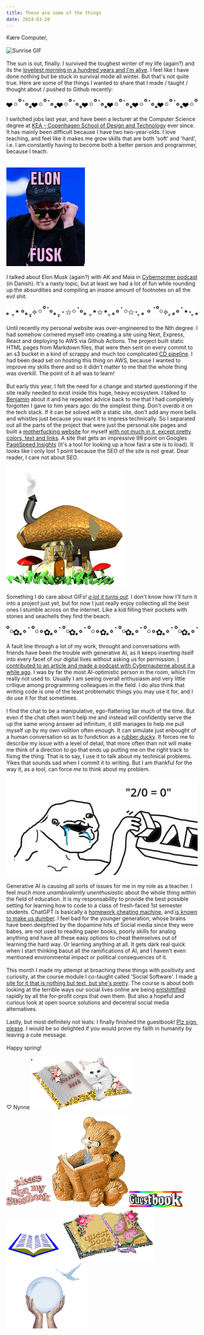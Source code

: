 ```yaml
---
title: These are some of the things
date: 2024-03-20
---
```


Kære Computer,
\
\
![Sunrise GIF](/posts/sunrisegif.gif)
\
\
The sun is out, finally. I survived the toughest winter of my life (again?) and its the [loveliest morning in a hundred years and I'm alive](https://youtu.be/4uMjlRkFnic). I feel like I have done nothing but be stuck in survival mode all winter. But that's not quite true. Here are some of the things I wanted to share that I made / taught / thought about / pushed to Github recently:
\
\
![ascii divider](/asciidividers/asciidividers-04.png)
\
\
I switched jobs last year, and have been a lecturer at the Computer Science degree at [KEA - Copenhagen School of Design and Technology](https://kea.dk/en/) ever since. It has mainly been difficult because I have two two-year-olds. I love teaching, and feel like it makes me grow skills that are both 'soft' and 'hard', i.e. I am constantly having to become both a better person and programmer, because I teach.  
\
\
![Elon Fusk](/posts/elonfusk.jpg)
\
\
I talked about Elon Musk (again?) with AK and Maia in [Cybernormer podcast](https://cybernauterne.dk/podcast/cybernormer-30-elon-donald/) (in Danish). It's a nasty topic, but at least we had a lot of fun while rounding up the absurdities and compiling an _insane_ amount of footnotes on all the evil shit.
\
\
![ascii divider](/asciidividers/asciidividers-09.png)
\
\
Until recently my personal website was over-engineered to the Nth degree. I had somehow cornered myself into creating a site using Next, Express, React and deploying to AWS via Github Actions. The project built static HTML pages from Markdown files, that were then sent on every commit to an s3 bucket in a kind of scrappy and much too complicated [CD pipeline](https://www.atlassian.com/continuous-delivery/principles/pipeline). I had been dead set on hosting this thing on AWS, because I wanted to improve my skills there and so it didn't matter to me that the whole thing was overkill. The point of it all was to learn!
\
\
But early this year, I felt the need for a change and started questioning if the site really needed to exist inside this huge, heavy ecosystem. I talked to [Benjamin](https://benna100.github.io/portfolio/) about it and he repeated advice back to me that I had completely forgotten I gave to him years ago: do the simplest thing. Don't overdo it on the tech stack. If it can be solved with a static site, don't add any more bells and whistles just because you want it to impress technically. So I separated out all the parts of the project that were just the personal site pages and built a [motherfucking website](http://bettermotherfuckingwebsite.com/) for myself [with not much in it, except pretty colors, text and links](https://nynnechristoffersen.com/). A site that gets an impressive 99 point on Googles [PageSpeed Insights](https://pagespeed.web.dev/) (it's a tool for looking up a how fast a site is to load). It looks like I only lost 1 point because the SEO of the site is not great. Dear reader, I care not about SEO. 
\
\
![Mushroom house gif](/posts/mushroom-house.gif)
\
\
Something I do care about GIFs! [_a lot it turns out_](https://www.are.na/nynne-christoffersen/grafisk-udskiftningsformat). I don't know how I'll turn it into a project just yet, but for now I just really enjoy collecting all the best ones I stumble across on the internet. Like a kid filling their pockets with stones and seachells they find the beach.
\
\
![ascii divider](/asciidividers/asciidividers-08.png)
\
\
A fault line through a lot of my work, throught and conversations with friends have been the trouble with generative AI, as it keeps inserting itself into every facet of our digital lives without asking us for permission. [I contributed to an article and made a podcast with Cybernauterne about it a while ago](https://cybernauterne.dk/blog/infodump-1-sprogmodeller-og-kunstig-intelligens/). I was by far the most AI-optimistic person in the room, which I'm really not used to. Usually I am seeing overall enthusiasm and very little critique among programming colleagues in the field. I do also think that writing code is one of the least problematic things you may use it for, and I do use it for that sometimes.
\
\
I find the chat to be a manipulative, ego-flattering liar much of the time. But even if the chat often won't help me and instead will confidently serve the up the same wrong answer ad infinitum, it still manages to help me pull myself up by my own volition often enough. It can simulate just enbought of a human conversation so as to fundction as a [rubber ducky](https://en.wikipedia.org/wiki/Rubber_duck_debugging). It forces me to describe my issue with a level of detail, that more often than not will make me think of a direction to go that ends up putting me on the right track to fixing the thing. That is to say, I use it to talk about my technical problems. Yikes that sounds sad when I commit it to writing. But I am thankful for the way it, as a tool, can force _me_ to think about my problem. 
\
\
![Drool](/posts/drool.jpg)
\
\
Generative AI is causing all sorts of issues for me in my role as a teacher. I feel much more _unambivalently unenthusiastic_ about the whole thing within the field of education. It is my responsability to provide the best possible setting for learning how to code to a class of fresh-faced 1st semester students. ChatGPT is basically a [homework cheating machine](https://ed.stanford.edu/news/what-do-ai-chatbots-really-mean-students-and-cheating), and [is known to make us dumber](https://www.404media.co/podcast-ai-is-breaking-our-brains/). I feel bad for the younger generation, whose brains have been deepfried by the dopamine hits of Social media since they were babes, are not used to reading paper books, poorly skills for analog anything and have all these easy options to cheat themselves out of learning the hard way. Or learning anything at all. It gets dark real quick when I start thinking baout all the ramifications of AI, and I haven't even mentioned environmental impact or political consequences of it.
\
\
This month I made my attempt at broaching these things with positivity and curiosity, at the course module I co-taught called 'Social Software'. I made [a site for it that is nothing but text, but she's pretty](https://nynnejc.github.io/socialsoftwarecourse/index.html). The course is about both looking at the terrible ways our social lives online are being [entshittified](https://doctorow.medium.com/https-pluralistic-net-2024-04-04-teach-me-how-to-shruggie-kagi-caaa88c221f2) rapidly by all the for-profit corps that own them. But also a hopeful and curious look at open source solutions and decentral social media alternatives.
\
\
Lastly, but most definitely not leats: I finally finished the guestbook! [Plz sign, please](https://www.kaerecomputer.dk/guestbook.html). I would be so delighted if you would prove my faith in humanity by leaving a cute message. 
\
\
Happy spring!
\
\
♡ Nynne
![plz sign my guestbook](/posts/guestbook1.gif)
\
\
![plz sign my guestbook](/posts/guestbook2.gif)
![plz sign my guestbook](/posts/guestbook3.gif)
![plz sign my guestbook](/posts/guestbook4.gif)
![plz sign my guestbook](/posts/guestbook5.gif)
![plz sign my guestbook](/posts/guestbook6.gif)
![plz sign my guestbook](/posts/guestbook7.gif)

